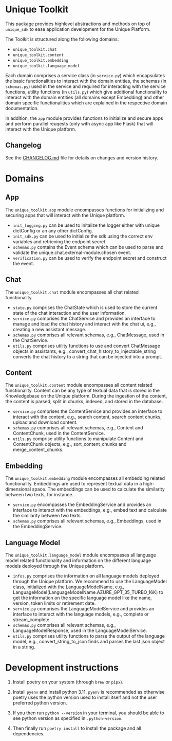 # Unique Toolkit

This package provides highlevel abstractions and methods on top of `unique_sdk` to ease application development for the Unique Platform. 

The Toolkit is structured along the following domains:
- `unique_toolkit.chat`
- `unique_toolkit.content`
- `unique_toolkit.embedding`
- `unique_toolkit.language_model`

Each domain comprises a service class (in `service.py`) which encapsulates the basic functionalities to interact with the domain entities, the schemas 
(in `schemas.py`) used in the service and required for interacting with the service functions, utility functions (in `utils.py`) which give additional
functionality to interact with the domain entities (all domains except Embedding) and other domain specific functionalities which are explained in the respective domain documentation.

In addition, the `app` module provides functions to initialize and secure apps and perform parallel reuqests (only with async app like Flask) that will interact with the Unique platform. 

## Changelog

See the [CHANGELOG.md](https://github.com/Unique-AG/ai/blob/main/unique_toolkit/CHANGELOG.md) file for details on changes and version history.

# Domains

## App

The `unique_toolkit.app` module encompasses functions for initializing and securing apps that will interact with the Unique platform.

- `init_logging.py` can be used to initalize the logger either with unique dictConfig or an any other dictConfig.
- `init_sdk.py` can be used to initialize the sdk using the correct env variables and retrieving the endpoint secret.
- `schemas.py` contains the Event schema which can be used to parse and validate the unique.chat.external-module.chosen event.
- `verification.py` can be used to verify the endpoint secret and construct the event.

## Chat

The `unique_toolkit.chat` module encompasses all chat related functionality.

- `state.py` comprises the ChatState which is used to store the current state of the chat interaction and the user information.
- `service.py` comprises the ChatService and provides an interface to manage and load the chat history and interact with the chat ui, e.g., creating a new assistant message.
- `schemas.py` comprises all relevant schemas, e.g., ChatMessage, used in the ChatService.
- `utils.py` comprises utility functions to use and convert ChatMessage objects in assistants, e.g., convert_chat_history_to_injectable_string converts the chat history to a string that can be injected into a prompt. 

## Content

The `unique_toolkit.content` module encompasses all content related functionality. Content can be any type of textual data that is stored in the Knowledgebase on the Unique platform. During the ingestion of the content, the content is parsed, split in chunks, indexed, and stored in the database.

- `service.py` comprises the ContentService and provides an interface to interact with the content, e.g., search content, search content chunks, upload and download content.
- `schemas.py` comprises all relevant schemas, e.g., Content and ContentChunk, used in the ContentService.
- `utils.py` comprise utility functions to manipulate Content and ContentChunk objects, e.g., sort_content_chunks and merge_content_chunks.

## Embedding

The `unique_toolkit.embedding` module encompasses all embedding related functionality. Embeddings are used to represent textual data in a high-dimensional space. The embeddings can be used to calculate the similarity between two texts, for instance.

- `service.py` encompasses the EmbeddingService and provides an interface to interact with the embeddings, e.g., embed text and calculate the similarity between two texts.
- `schemas.py` comprises all relevant schemas, e.g., Embeddings, used in the EmbeddingService.

## Language Model

The `unique_toolkit.language_model` module encompasses all language model related functionality and information on the different language models deployed through the 
Unique platform.

- `infos.py` comprises the information on all language models deployed through the Unique platform. We recommend to use the LanguageModel class, initialized with the LanguageModelName, e.g., LanguageModel(LanguageModelName.AZURE_GPT_35_TURBO_16K) to get the information on the specific language model like the name, version, token limits or retirement date.
- `service.py` comprises the LanguageModelService and provides an interface to interact with the language models, e.g., complete or stream_complete. 
- `schemas.py` comprises all relevant schemas, e.g., LanguageModelResponse, used in the LanguageModelService.
- `utils.py` comprises utility functions to parse the output of the language model, e.g., convert_string_to_json finds and parses the last json object in a string.

# Development instructions

1. Install poetry on your system (through `brew` or `pipx`).

2. Install `pyenv` and install python 3.11. `pyenv` is recommended as otherwise poetry uses the python version used to install itself and not the user preferred python version.

3. If you then run `python --version` in your terminal, you should be able to see python version as specified in `.python-version`.

4. Then finally run `poetry install` to install the package and all dependencies.